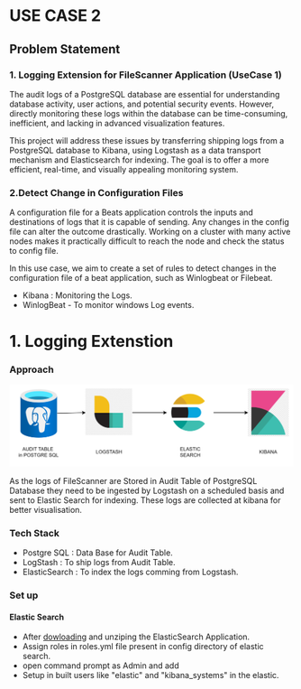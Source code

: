 # USE CASE 2

## Problem Statement

### 1. Logging Extension for FileScanner Application (UseCase 1)

The audit logs of a PostgreSQL database are essential for understanding database activity, user actions, and potential security events. However, directly monitoring these logs within the database can be time-consuming, inefficient, and lacking in advanced visualization features.

This project will address these issues by transferring shipping logs from a PostgreSQL database to Kibana, using Logstash as a data transport mechanism and Elasticsearch for indexing. The goal is to offer a more efficient, real-time, and visually appealing monitoring system.

### 2.Detect Change in Configuration Files

A configuration file for a Beats application controls the inputs and destinations of logs that it is capable of sending. Any changes in the config file can alter the outcome drastically. Working on a cluster with many active nodes makes it practically difficult to reach the node and check the status to config file.

In this use case, we aim to create a set of rules to detect changes in the configuration file of a beat application, such as Winlogbeat or Filebeat.


- Kibana : Monitoring the Logs.
- WinlogBeat - To monitor windows Log events.

# 1. Logging Extenstion

### Approach
![Flow chart of Approach](image.png)

As the logs of FileScanner are Stored in Audit Table of PostgreSQL Database they need to be ingested by Logstash on a scheduled basis and sent to Elastic Search for indexing.
These logs are collected at kibana for better visualisation. 

### Tech Stack

- Postgre SQL : Data Base for Audit Table.
- LogStash : To ship logs from Audit Table.
- ElasticSearch : To index the logs comming from Logstash.
### Set up

#### Elastic Search

- After [dowloading](https://www.elastic.co/downloads/elasticsearch) and unziping the ElasticSearch Application.
- Assign roles in roles.yml file present in config directory of elastic search.
- open command prompt as Admin and add
- Setup in built users like "elastic" and "kibana_systems" in the elastic.

